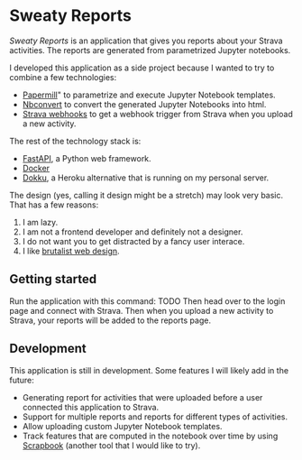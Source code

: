 # Sweaty Reports

*Sweaty Reports* is an application that gives you reports about your Strava activities. The reports are generated from parametrized Jupyter notebooks.

I developed this application as a side project because I wanted to try to combine a few technologies:

- [Papermill](https://papermill.readthedocs.io/en/latest/)" to parametrize and execute Jupyter Notebook templates.
- [Nbconvert](https://nbconvert.readthedocs.io/en/latest/) to convert the generated Jupyter Notebooks into html.
- [Strava webhooks](https://developers.strava.com/docs/webhooks/) to get a webhook trigger from Strava when you upload a new activity.

The rest of the technology stack is:
- [FastAPI](https://fastapi.tiangolo.com/), a Python web framework.
- [Docker](https://www.docker.com/)
- [Dokku](http://dokku.viewdocs.io/dokku/), a Heroku alternative that is running on my personal server.

The design (yes, calling it design might be a stretch) may look very basic.
That has a few reasons:
1. I am lazy.
2. I am not a frontend developer and definitely not a designer.
3. I do not want you to get distracted by a fancy user interace.
4. I like [brutalist web design](https://brutalist-web.design/).

## Getting started
Run the application with this command: TODO
Then head over to the login page and connect with Strava. Then when you upload a new activity to Strava, your reports will be added to the reports page.

## Development
This application is still in development. Some features I will likely add in the future:
- Generating report for activities that were uploaded before a user connected this application to Strava.
- Support for multiple reports and reports for different types of activities.
- Allow uploading custom Jupyter Notebook templates.
- Track features that are computed in the notebook over time by using [Scrapbook](https://nteract-scrapbook.readthedocs.io/) (another tool that I would like to try).
